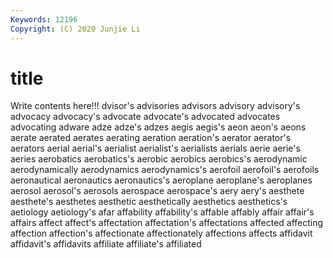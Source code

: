 ```yaml
---
Keywords: 12196
Copyright: (C) 2020 Junjie Li
---
```


# title

Write contents here!!!
dvisor's 
advisories 
advisors 
advisory
advisory's 
advocacy 
advocacy's 
advocate 
advocate's 
advocated 
advocates 
advocating 
adware 
adze
adze's 
adzes 
aegis 
aegis's 
aeon 
aeon's 
aeons 
aerate 
aerated 
aerates
aerating 
aeration 
aeration's 
aerator 
aerator's 
aerators 
aerial 
aerial's 
aerialist 
aerialist's
aerialists 
aerials 
aerie 
aerie's 
aeries 
aerobatics 
aerobatics's 
aerobic 
aerobics 
aerobics's
aerodynamic 
aerodynamically 
aerodynamics 
aerodynamics's 
aerofoil 
aerofoil's 
aerofoils 
aeronautical 
aeronautics 
aeronautics's
aeroplane 
aeroplane's 
aeroplanes 
aerosol 
aerosol's 
aerosols 
aerospace 
aerospace's 
aery 
aery's
aesthete 
aesthete's 
aesthetes 
aesthetic 
aesthetically 
aesthetics 
aesthetics's 
aetiology 
aetiology's 
afar
affability 
affability's 
affable 
affably 
affair 
affair's 
affairs 
affect 
affect's 
affectation
affectation's 
affectations 
affected 
affecting 
affection 
affection's 
affectionate 
affectionately 
affections 
affects
affidavit 
affidavit's 
affidavits 
affiliate 
affiliate's 
affiliated 
